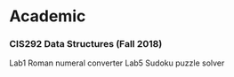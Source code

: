 # Academic

### CIS292 Data Structures (Fall 2018)
  Lab1 Roman numeral converter
  Lab5 Sudoku puzzle solver
